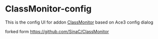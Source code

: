 # ClassMonitor-config

This is the config UI for addon [ClassMonitor](ttps://github.com/StarsHu/ClassMonitor) based on Ace3 config dialog

forked form https://github.com/SinaC/ClassMonitor